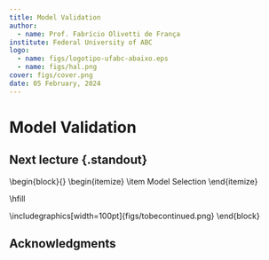 ```yaml
---
title: Model Validation
author:
  - name: Prof. Fabrício Olivetti de França
institute: Federal University of ABC
logo:
  - name: figs/logotipo-ufabc-abaixo.eps
  - name: figs/hal.png
cover: figs/cover.png
date: 05 February, 2024
---
```


# Model Validation

## Next lecture {.standout}

\begin{block}{}
  \begin{itemize}
    \item Model Selection
\end{itemize}

\hfill

\includegraphics[width=100pt]{figs/tobecontinued.png}
\end{block}

## Acknowledgments
